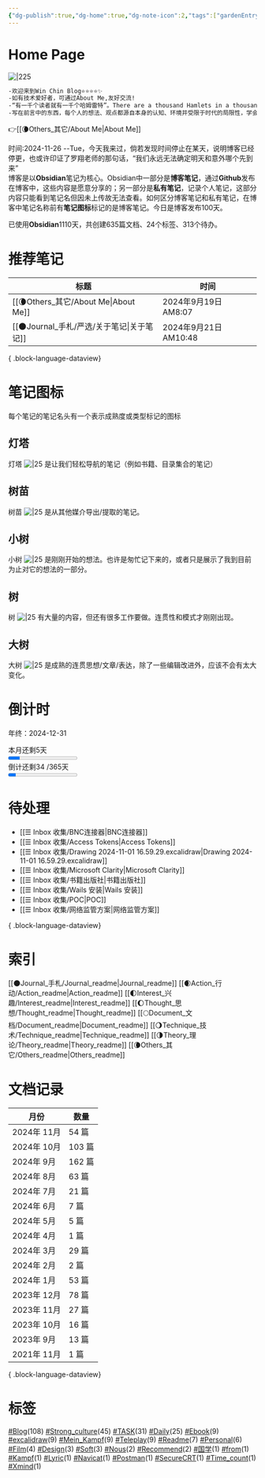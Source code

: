 ```yaml
---
{"dg-publish":true,"dg-home":true,"dg-note-icon":2,"tags":["gardenEntry"],"permalink":"/🌘Others_其它/Win Chin Blog/","dgPassFrontmatter":true,"noteIcon":2,"created":"2024-08-24T08:36:20.682+08:00","updated":"2024-11-07T12:40:57.075+08:00"}
---
```


# **Home Page**
![|225](https://cdn.jsdelivr.net/gh/BTW-Q/blog_img/image/202409091002741.svg)
```markdown
-欢迎来到Win Chin Blog⭐⭐⭐⭐✨
-如有技术爱好者，可通过About Me,友好交流!
-“有一千个读者就有一千个哈姆雷特”。There are a thousand Hamlets in a thousand people's eyes.-威廉·莎士比亚
-写在前言中的东西，每个人的想法、观点都源自本身的认知、环境并受限于时代的局限性，学会接受一切也不接受一切。
```
👉[[🌘Others_其它/About Me\|About Me]]  
<div><span>时间:2024-11-26  --Tue，今天我来过，倘若发现时间停止在某天，说明博客已经停更，也或许印证了罗翔老师的那句话，“我们永远无法确定明天和意外哪个先到来”</span></div><span><span>博客是以<strong>Obsidian</strong>笔记为核心。Obsidian中一部分是<strong>博客笔记</strong>，通过<strong>Github</strong>发布在博客中，这些内容是愿意分享的；另一部分是<strong>私有笔记</strong>，记录个人笔记，这部分内容只能看到笔记名但因未上传故无法查看。如何区分博客笔记和私有笔记，在博客中笔记名称前有<strong>笔记图标</strong>标记的是博客笔记。今日是博客发布100天。</span></span><p><span>已使用<strong>Obsidian</strong>1110天，共创建635篇文档、24个标签、313个待办。</span></p>

# 推荐笔记

| 标题                                    | 时间                  |
| ------------------------------------- | ------------------- |
| [[🌘Others_其它/About Me\|About Me]] | 2024年9月19日 AM8:07   |
| [[🌑Journal_手札/严选/关于笔记\|关于笔记]]     | 2024年9月21日 AM10:48  |

{ .block-language-dataview}
# 笔记图标
每个笔记的笔记名头有一个表示成熟度或类型标记的图标
## 灯塔
灯塔 ![|25](https://cdn.jsdelivr.net/gh/BTW-Q/blog_img/image/202409152310993.svg) 是让我们轻松导航的笔记（例如书籍、目录集合的笔记）
## 树苗
树苗 ![|25](https://cdn.jsdelivr.net/gh/BTW-Q/blog_img/image/202409141415148.svg) 是从其他媒介导出/提取的笔记。
## 小树
小树 ![|25](https://cdn.jsdelivr.net/gh/BTW-Q/blog_img/image/202409141415144.svg) 是刚刚开始的想法。也许是匆忙记下来的，或者只是展示了我到目前为止对它的想法的一部分。
## 树
树 ![|25](https://cdn.jsdelivr.net/gh/BTW-Q/blog_img/image/202409141415145.svg) 有大量的内容，但还有很多工作要做。连贯性和模式才刚刚出现。
## 大树
大树 ![|25](https://cdn.jsdelivr.net/gh/BTW-Q/blog_img/image/202409141415146.svg) 是成熟的连贯思想/文章/表达，除了一些编辑改进外，应该不会有太大变化。
# 倒计时
<span><span>年终：2024-12-31</span></span><div><span>本月还剩5天</span></div><progress max="30" value="5"><span>-</span></progress><div><span>倒计还剩34 /365天</span></div><progress max="300" value="34"><span>-</span></progress>

# 待处理
- [[☰ Inbox 收集/BNC连接器\|BNC连接器]]
- [[☰ Inbox 收集/Access Tokens\|Access Tokens]]
- [[☰ Inbox 收集/Drawing 2024-11-01 16.59.29.excalidraw\|Drawing 2024-11-01 16.59.29.excalidraw]]
- [[☰ Inbox 收集/Microsoft Clarity\|Microsoft Clarity]]
- [[☰ Inbox 收集/书籍出版社\|书籍出版社]]
- [[☰ Inbox 收集/Wails 安装\|Wails 安装]]
- [[☰ Inbox 收集/POC\|POC]]
- [[☰ Inbox 收集/网络监管方案\|网络监管方案]]

{ .block-language-dataview}

# 索引
[[🌑Journal_手札/Journal_readme\|Journal_readme]]
[[🌒Action_行动/Action_readme\|Action_readme]]
[[🌓Interest_兴趣/Interest_readme\|Interest_readme]]
[[🌔Thought_思想/Thought_readme\|Thought_readme]]
[[🌕Document_文档/Document_readme\|Document_readme]]
[[🌖Technique_技术/Technique_readme\|Technique_readme]]
[[🌗Theory_理论/Theory_readme\|Theory_readme]]
[[🌘Others_其它/Others_readme\|Others_readme]]

# 文档记录
| 月份        | 数量    |
| --------- | ----- |
| 2024年 11月 | 54 篇  |
| 2024年 10月 | 103 篇 |
| 2024年 9月  | 162 篇 |
| 2024年 8月  | 63 篇  |
| 2024年 7月  | 21 篇  |
| 2024年 6月  | 7 篇   |
| 2024年 5月  | 5 篇   |
| 2024年 4月  | 1 篇   |
| 2024年 3月  | 29 篇  |
| 2024年 2月  | 2 篇   |
| 2024年 1月  | 53 篇  |
| 2023年 12月 | 78 篇  |
| 2023年 11月 | 27 篇  |
| 2023年 10月 | 16 篇  |
| 2023年 9月  | 13 篇  |
| 2021年 11月 | 1 篇   |

{ .block-language-dataview}
# 标签
<p><span><a class="internal-link" data-href="#Blog" href="#Blog" target="_blank" rel="noopener nofollow"></a><a href="#Blog" class="tag" target="_blank" rel="noopener nofollow">#Blog</a>(108) <a class="internal-link" data-href="#Strong_culture" href="#Strong_culture" target="_blank" rel="noopener nofollow"></a><a href="#Strong_culture" class="tag" target="_blank" rel="noopener nofollow">#Strong_culture</a>(45) <a class="internal-link" data-href="#TASK" href="#TASK" target="_blank" rel="noopener nofollow"></a><a href="#TASK" class="tag" target="_blank" rel="noopener nofollow">#TASK</a>(31) <a class="internal-link" data-href="#Daily" href="#Daily" target="_blank" rel="noopener nofollow"></a><a href="#Daily" class="tag" target="_blank" rel="noopener nofollow">#Daily</a>(25) <a class="internal-link" data-href="#Ebook" href="#Ebook" target="_blank" rel="noopener nofollow"></a><a href="#Ebook" class="tag" target="_blank" rel="noopener nofollow">#Ebook</a>(9) <a class="internal-link" data-href="#excalidraw" href="#excalidraw" target="_blank" rel="noopener nofollow"></a><a href="#excalidraw" class="tag" target="_blank" rel="noopener nofollow">#excalidraw</a>(9) <a class="internal-link" data-href="#Mein_Kampf" href="#Mein_Kampf" target="_blank" rel="noopener nofollow"></a><a href="#Mein_Kampf" class="tag" target="_blank" rel="noopener nofollow">#Mein_Kampf</a>(9) <a class="internal-link" data-href="#Teleplay" href="#Teleplay" target="_blank" rel="noopener nofollow"></a><a href="#Teleplay" class="tag" target="_blank" rel="noopener nofollow">#Teleplay</a>(9) <a class="internal-link" data-href="#Readme" href="#Readme" target="_blank" rel="noopener nofollow"></a><a href="#Readme" class="tag" target="_blank" rel="noopener nofollow">#Readme</a>(7) <a class="internal-link" data-href="#Personal" href="#Personal" target="_blank" rel="noopener nofollow"></a><a href="#Personal" class="tag" target="_blank" rel="noopener nofollow">#Personal</a>(6) <a class="internal-link" data-href="#Film" href="#Film" target="_blank" rel="noopener nofollow"></a><a href="#Film" class="tag" target="_blank" rel="noopener nofollow">#Film</a>(4) <a class="internal-link" data-href="#Design" href="#Design" target="_blank" rel="noopener nofollow"></a><a href="#Design" class="tag" target="_blank" rel="noopener nofollow">#Design</a>(3) <a class="internal-link" data-href="#Soft" href="#Soft" target="_blank" rel="noopener nofollow"></a><a href="#Soft" class="tag" target="_blank" rel="noopener nofollow">#Soft</a>(3) <a class="internal-link" data-href="#Nous" href="#Nous" target="_blank" rel="noopener nofollow"></a><a href="#Nous" class="tag" target="_blank" rel="noopener nofollow">#Nous</a>(2) <a class="internal-link" data-href="#Recommend" href="#Recommend" target="_blank" rel="noopener nofollow"></a><a href="#Recommend" class="tag" target="_blank" rel="noopener nofollow">#Recommend</a>(2) <a class="internal-link" data-href="#国学" href="#国学" target="_blank" rel="noopener nofollow"></a><a href="#国学" class="tag" target="_blank" rel="noopener nofollow">#国学</a>(1) <a class="internal-link" data-href="#from" href="#from" target="_blank" rel="noopener nofollow"></a><a href="#from" class="tag" target="_blank" rel="noopener nofollow">#from</a>(1) <a class="internal-link" data-href="#Kampf" href="#Kampf" target="_blank" rel="noopener nofollow"></a><a href="#Kampf" class="tag" target="_blank" rel="noopener nofollow">#Kampf</a>(1) <a class="internal-link" data-href="#Lyric" href="#Lyric" target="_blank" rel="noopener nofollow"></a><a href="#Lyric" class="tag" target="_blank" rel="noopener nofollow">#Lyric</a>(1) <a class="internal-link" data-href="#Navicat" href="#Navicat" target="_blank" rel="noopener nofollow"></a><a href="#Navicat" class="tag" target="_blank" rel="noopener nofollow">#Navicat</a>(1) <a class="internal-link" data-href="#Postman" href="#Postman" target="_blank" rel="noopener nofollow"></a><a href="#Postman" class="tag" target="_blank" rel="noopener nofollow">#Postman</a>(1) <a class="internal-link" data-href="#SecureCRT" href="#SecureCRT" target="_blank" rel="noopener nofollow"></a><a href="#SecureCRT" class="tag" target="_blank" rel="noopener nofollow">#SecureCRT</a>(1) <a class="internal-link" data-href="#Time_count" href="#Time_count" target="_blank" rel="noopener nofollow"></a><a href="#Time_count" class="tag" target="_blank" rel="noopener nofollow">#Time_count</a>(1) <a class="internal-link" data-href="#Xmind" href="#Xmind" target="_blank" rel="noopener nofollow"></a><a href="#Xmind" class="tag" target="_blank" rel="noopener nofollow">#Xmind</a>(1)</span></p>
